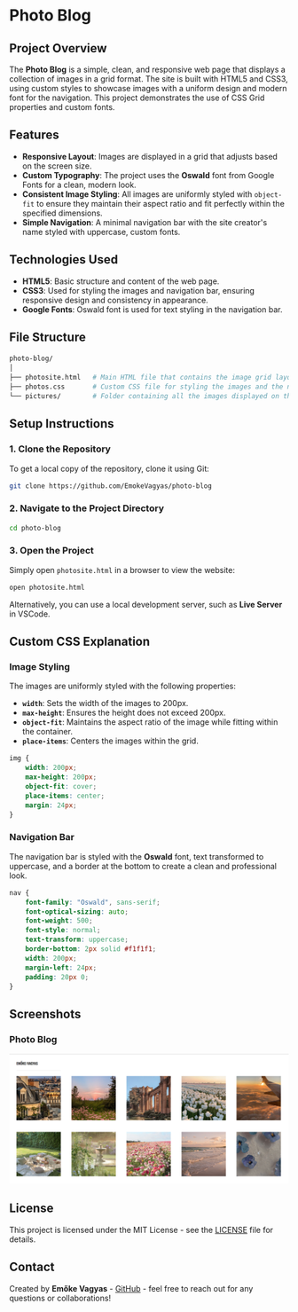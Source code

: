 # Photo Blog

## Project Overview

The **Photo Blog** is a simple, clean, and responsive web page that displays a collection of images in a grid format. The site is built with HTML5 and CSS3, using custom styles to showcase images with a uniform design and modern font for the navigation. This project demonstrates the use of CSS Grid properties and custom fonts.

## Features

- **Responsive Layout**: Images are displayed in a grid that adjusts based on the screen size.
- **Custom Typography**: The project uses the **Oswald** font from Google Fonts for a clean, modern look.
- **Consistent Image Styling**: All images are uniformly styled with `object-fit` to ensure they maintain their aspect ratio and fit perfectly within the specified dimensions.
- **Simple Navigation**: A minimal navigation bar with the site creator's name styled with uppercase, custom fonts.

## Technologies Used

- **HTML5**: Basic structure and content of the web page.
- **CSS3**: Used for styling the images and navigation bar, ensuring responsive design and consistency in appearance.
- **Google Fonts**: Oswald font is used for text styling in the navigation bar.

## File Structure

```bash
photo-blog/
│
├── photosite.html   # Main HTML file that contains the image grid layout
├── photos.css       # Custom CSS file for styling the images and the navigation bar
└── pictures/        # Folder containing all the images displayed on the page
```

## Setup Instructions

### 1. Clone the Repository

To get a local copy of the repository, clone it using Git:

```bash
git clone https://github.com/EmokeVagyas/photo-blog
```

### 2. Navigate to the Project Directory

```bash
cd photo-blog
```

### 3. Open the Project

Simply open `photosite.html` in a browser to view the website:

```bash
open photosite.html
```

Alternatively, you can use a local development server, such as **Live Server** in VSCode.

## Custom CSS Explanation

### Image Styling

The images are uniformly styled with the following properties:
- **`width`**: Sets the width of the images to 200px.
- **`max-height`**: Ensures the height does not exceed 200px.
- **`object-fit`**: Maintains the aspect ratio of the image while fitting within the container.
- **`place-items`**: Centers the images within the grid.

```css
img {
    width: 200px;
    max-height: 200px;
    object-fit: cover;
    place-items: center;
    margin: 24px;
}
```

### Navigation Bar

The navigation bar is styled with the **Oswald** font, text transformed to uppercase, and a border at the bottom to create a clean and professional look.

```css
nav {
    font-family: "Oswald", sans-serif;
    font-optical-sizing: auto;
    font-weight: 500;
    font-style: normal;
    text-transform: uppercase;
    border-bottom: 2px solid #f1f1f1;
    width: 200px;
    margin-left: 24px;
    padding: 20px 0;
}
```

## Screenshots

### Photo Blog
![Photo Blog Screenshot](assets/home-page.png)

## License

This project is licensed under the MIT License - see the [LICENSE](LICENSE) file for details.

## Contact

Created by **Emőke Vagyas** - [GitHub](https://github.com/EmokeVagyas) - feel free to reach out for any questions or collaborations!
